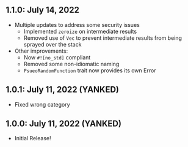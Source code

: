 ## 1.1.0: July 14, 2022

* Multiple updates to address some security issues
    * Implemented `zeroize` on intermediate results
    * Removed use of `Vec` to prevent intermediate results from being sprayed over the stack
* Other improvements:
    * Now `#![no_std]` compliant
    * Removed some non-idiomatic naming
    * `PsueoRandomFunction` trait now provides its own Error

## 1.0.1: July 11, 2022 (YANKED)

* Fixed wrong category

## 1.0.0: July 11, 2022 (YANKED)

* Initial Release!
